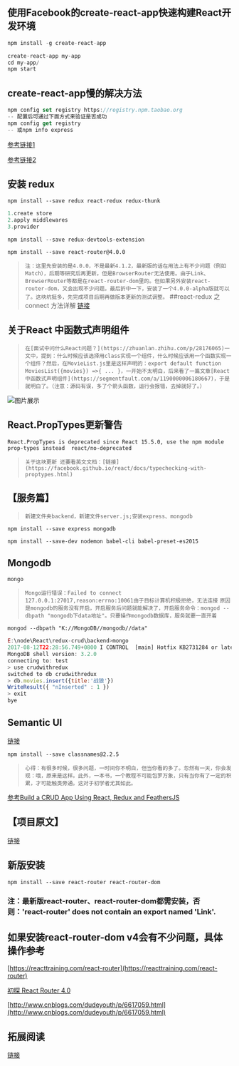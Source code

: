 ## 使用Facebook的create-react-app快速构建React开发环境
```javascript
npm install -g create-react-app

create-react-app my-app
cd my-app/
npm start
```
## create-react-app慢的解决方法
```javascript
npm config set registry https://registry.npm.taobao.org
-- 配置后可通过下面方式来验证是否成功
npm config get registry
-- 或npm info express
```
[参考链接1](http://blog.csdn.net/eagyne/article/details/53780653)

[参考链接2](https://segmentfault.com/a/1190000006055973)

## 安装 redux
`npm install --save redux react-redux redux-thunk`
```javascript
1.create store
2.apply middlewares
3.provider
```
`npm install --save redux-devtools-extension`

`npm install --save react-router@4.0.0`
>`注：这里先安装的是4.0.0，不是最新4.1.2，最新版的话在用法上有不少问题（例如 Match），后期等研究后再更新。但是BrowserRouter无法使用。由于Link、BrowserRouter等都是在react-router-dom里的。但如果另外安装react-router-dom，又会出现不少问题。最后折中一下，安装了一个4.0.0-alpha版就可以了。这块坑挺多，先完成项目后期再做版本更新的测试调整。`
##react-redux 之 connect 方法详解
[链接](https://yq.aliyun.com/articles/59428)
## 关于React 中函数式声明组件
>`在[面试中问什么React问题？](https://zhuanlan.zhihu.com/p/28176065)一文中，提到：什么时候应该选择用class实现一个组件，什么时候应该用一个函数实现一个组件？然后，在MovieList.js里是这样声明的：export default function MoviesList({movies}) =>{ ... }，一开始不太明白，后来看了一篇文章[React中函数式声明组件](https://segmentfault.com/a/1190000006180667)，于是就明白了。（注意：源码有误，多了个箭头函数，运行会报错，去掉就好了。）`

![图片展示](https://sfault-image.b0.upaiyun.com/127/723/127723555-58e86f7592f36_articlex)

## React.PropTypes更新警告
`React.PropTypes is deprecated since React 15.5.0, use the npm module prop-types instead  react/no-deprecated`
>`关于这块更新 还要看英文文档：[链接](https://facebook.github.io/react/docs/typechecking-with-proptypes.html)`
## 【服务篇】
>`新建文件夹backend，新建文件server.js;安装express、mongodb`

`npm install --save express mongodb`

`npm install --save-dev nodemon babel-cli babel-preset-es2015`
## Mongodb
`mongo`

>`Mongo运行错误：Failed to connect 127.0.0.1:27017,reason:errno:10061由于目标计算机积极拒绝，无法连接`
>`原因是mongodb的服务没有开启，开启服务后问题就能解决了，开启服务命令：mongod --dbpath "mongodb下data地址"。只要操作mongodb数据库，服务就要一直开着`

`mongod --dbpath "K://MongoDB//mongodb//data"`

```javascript
E:\node\React\redux-crud\backend>mongo
2017-08-12T22:28:56.749+0800 I CONTROL  [main] Hotfix KB2731284 or later update is not installed, will zero-out data files
MongoDB shell version: 3.2.0
connecting to: test
> use crudwithredux
switched to db crudwithredux
> db.movies.insert({title:'战狼'})
WriteResult({ "nInserted" : 1 })
> exit
bye
```
## Semantic UI
[链接](http://www.semantic-ui.cn/)

`npm install --save classnames@2.2.5`

>`心得：有很多时候，很多问题，一时间你不明白，但当你看的多了。忽然有一天，你会发现：哦，原来是这样。此外，一本书，一个教程不可能包罗万象，只有当你有了一定的积累，才可能触类旁通。这对于初学者尤其如此。`

[参考Build a CRUD App Using React, Redux and FeathersJS](https://www.sitepoint.com/crud-app-react-redux-feathersjs/)

## 【项目原文】
[链接](https://remzolotykh.net/tag/crud-with-redux/)
## 新版安装
`npm install --save react-router react-router-dom`
### 注：最新版react-router、react-router-dom都需安装，否则：'react-router' does not contain an export named 'Link'.
## 如果安装react-router-dom v4会有不少问题，具体操作参考
[https://reacttraining.com/react-router](https://reacttraining.com/react-router)

[初探 React Router 4.0](http://blog.csdn.net/sinat_17775997/article/details/69218382)

[http://www.cnblogs.com/dudeyouth/p/6617059.html](http://www.cnblogs.com/dudeyouth/p/6617059.html)

## 拓展阅读
[链接](https://github.com/wxyyxc1992/Web-Development-And-Engineering-Practices#react)